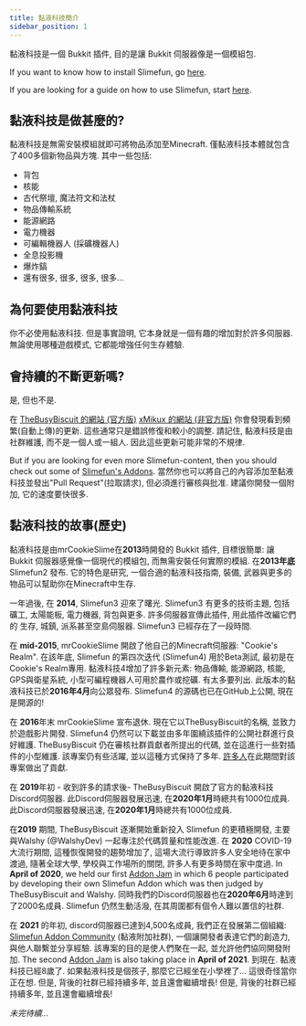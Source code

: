 ```yaml
---
title: 黏液科技簡介
sidebar_position: 1
---
```


黏液科技是一個 Bukkit 插件, 目的是讓 Bukkit 伺服器像是一個模組包.

If you want to know how to install Slimefun, go [here](Installing-Slimefun.md).

If you are looking for a guide on how to use Slimefun, start [here](Getting-Started.md).

## 黏液科技是做甚麼的?

黏液科技是無需安裝模組就即可將物品添加至Minecraft. 僅黏液科技本體就包含了400多個新物品與方塊. 其中一些包括:

* 背包
* 核能
* 古代祭壇, 魔法符文和法杖
* 物品傳輸系統
* 能源網路
* 電力機器
* 可編輯機器人 (採礦機器人)
* 全息投影機
* 爆炸鎬
* 還有很多, 很多, 很多, 很多...

## 為何要使用黏液科技

你不必使用黏液科技. 但是事實證明, 它本身就是一個有趣的增加對於許多伺服器. 無論使用哪種遊戲模式, 它都能增強任何生存體驗.

## 會持續的不斷更新嗎?

是, 但也不是.

在 [TheBusyBiscuit 的網站 (官方版)](https://thebusybiscuit.github.io/builds/TheBusyBiscuit/Slimefun4/master/) [xMikux 的網站 (非官方版)](https://xmikux.github.io/builds/xMikux/Slimefun4/master/) 你會發現看到頻繁(自動上傳)的更新. 這些通常只是錯誤修復和較小的調整. 請記住, 黏液科技是由社群維護, 而不是一個人或一組人. 因此這些更新可能非常的不規律.

But if you are looking for even more Slimefun-content, then you should check out some of [Slimefun's Addons](../Other-Plugins/Addons.md). 當然你也可以將自己的內容添加至黏液科技並發出"Pull Request"(拉取請求), 但必須進行審核與批准. 建議你開發一個附加, 它的速度要快很多.

## 黏液科技的故事(歷史)

黏液科技是由mrCookieSlime在**2013**時開發的 Bukkit 插件, 目標很簡單: 讓 Bukkit 伺服器感覺像一個現代的模組包, 而無需安裝任何實際的模組. 在**2013年底** Slimefun2 發布. 它的特色是研究, 一個合適的黏液科技指南, 裝備, 武器與更多的物品可以幫助你在Minecraft中生存.

一年過後, 在 **2014**, Slimefun3 迎來了曙光. Slimefun3 有更多的技術主題, 包括 礦工, 太陽能板, 電力機器, 背包與更多. 許多伺服器宣傳此插件, 用此插件改編它們的 生存, 城鎮, 派系甚至空島伺服器. Slimefun3 已經存在了一段時間.

在 **mid-2015**, mrCookieSlime 開啟了他自己的Minecraft伺服器: "Cookie's Realm". 在該年底, Slimefun 的第四次迭代 (Slimefun4) 用於Beta測試, 最初是在Cookie's Realm專用. 黏液科技4增加了許多新元素: 物品傳輸, 能源網路, 核能, GPS與衛星系統, 小型可編程機器人可用於農作或挖礦. 有太多要列出. 此版本的黏液科技已於**2016年4月**向公眾發布. Slimefun4 的源碼也已在GitHub上公開, 現在是開源的!

在 **2016**年末 mrCookieSlime 宣布退休. 現在它以TheBusyBiscuit的名稱, 並致力於遊戲影片開發. Slimefun4 仍然可以下載並由多年圍繞該插件的公開社群進行良好維護. TheBusyBiscuit 仍在審核社群貢獻者所提出的代碼, 並在這進行一些對插件的小型維護. 該專案仍有些活躍, 並以這種方式保持了多年. [許多人](https://github.com/Slimefun/Slimefun4/graphs/contributors)在此期間對該專案做出了貢獻.

在 **2019**年初 - 收到許多的請求後- TheBusyBiscuit 開啟了官方的黏液科技Discord伺服器. 此Discord伺服器發展迅速, 在**2020年1月**時總共有1000位成員. 此Discord伺服器發展迅速, 在**2020年1月**時總共有1000位成員.

在**2019** 期間, TheBusyBiscuit 逐漸開始重新投入 Slimefun 的更積極開發, 主要與Walshy (@WalshyDev) 一起專注於代碼質量和性能改進. 在 **2020** COVID-19 大流行期間, 這種恢復開發的趨勢增加了, 這場大流行導致許多人安全地待在家中渡過, 隨著全球大學, 學校與工作場所的關閉, 許多人有更多時間在家中度過. In **April of 2020**, we held our first [Addon Jam](../Other-Plugins/Addon-Jam/Addon-Jam-2020.md) in which 6 people participated by developing their own Slimefun Addon which was then judged by TheBusyBiscuit and Walshy. 同時我們的Discord伺服器也在**2020年6月**時達到了2000名成員. Slimefun 仍然生動活潑, 在其周圍都有個令人難以置信的社群.

在 **2021** 的年初, discord伺服器已達到4,500名成員, 我們正在發展第二個組織: [Slimefun Addon Community](https://github.com/Slimefun-Addon-Community) (黏液附加社群), 一個讓開發者表達它們的創造力, 與他人聯繫並分享經驗. 該專案的目的是使人們聚在一起, 並允許他們協同開發附加. The second [Addon Jam](../Other-Plugins/Addon-Jam/Addon-Jam-2021.md) is also taking place in **April of 2021**. 到現在. 黏液科技已經8歲了. 如果黏液科技是個孩子, 那麼它已經坐在小學裡了... 這很奇怪當你正在想. 但是, 背後的社群已經持續多年, 並且還會繼續增長! 但是, 背後的社群已經持續多年, 並且還會繼續增長!

*未完待續...*
